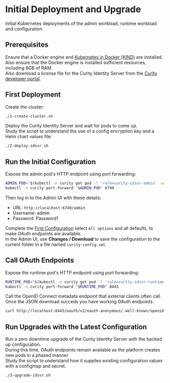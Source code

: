 # Initial Deployment and Upgrade

Initial Kubernetes deployments of the admin workload, runtime workload and configuration.

## Prerequisites

Ensure that a Docker engine and [Kubernetes in Docker (KIND)](https://kind.sigs.k8s.io/docs/user/quick-start/) are installed.\
Also ensure that the Docker engine is installed sufficient resources, including 8GB of RAM.\
Also download a license file for the Curity Identity Server from the [Curity developer portal](https://developer.curity.io/).

## First Deployment

Create the cluster:

```bash
./1-create-cluster.sh
```

Deploy the Curity Identity Server and wait for pods to come up.\
Study the script to understand the use of a config encryption key and a Helm chart values file:

```bash
./2-deploy-idsvr.sh
```

## Run the Initial Configuration

Expose the admin pod's HTTP endpoint using port forwarding:

```bash
ADMIN_POD="$(kubectl -n curity get pod -l 'role=curity-idsvr-admin' -o jsonpath='{.items[0].metadata.name}')"
kubectl -n curity port-forward "$ADMIN_POD" 6749
```

Then log in to the Admin UI with these details:

- URL: `http://localhost:6749/admin`
- Username: admin
- Password: Password1

Complete the [First Configuration](https://curity.io/resources/learn/first-config/) select `All options` and all defaults, to make OAuth endpoints are available.\
In the Admin UI, use **Changes / Download** to save the configuration to the current folder in a file named `curity-config.xml`.

## Call OAuth Endpoints

Expose the runtime pod's HTTP endpoint using port forwarding:

```bash
RUNTIME_POD="$(kubectl -n curity get pod -l 'role=curity-idsvr-runtime' -o jsonpath='{.items[0].metadata.name}' | tail -n 1)"
kubectl -n curity port-forward "$RUNTIME_POD" 8443
```

Call the OpenID Connect metadata endpoint that external clients often call.\
Once the JSON download succeds you have working OAuth endpoints.

```bash
curl http://localhost:8443/oauth/v2/oauth-anonymous/.well-known/openid-configuration
```

## Run Upgrades with the Latest Configuration

Run a zero downtime upgrade of the Curity Identity Server with the backed up configuration.\
During this time, OAuth endpoints remain available as the platform creates new pods in a phased manner.\
Study the script to understand how it supplies existing configuration values with a configmap and secret.

```bash
./3-upgrade-idsvr.sh
```
